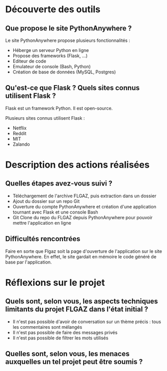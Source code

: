 # Découverte des outils

## Que propose le site PythonAnywhere ?

Le site PythonAnywhere propose plusieurs fonctionnalités :
* Héberge un serveur Python en ligne
* Propose des frameworks (Flask, ...)
* Editeur de code
* Emulateur de console (Bash, Python)
* Création de base de données (MySQL, Postgres)

## Qu'est-ce que Flask ? Quels sites connus utilisent Flask ?

Flask est un framework Python. Il est open-source.

Plusieurs sites connus utilisent Flask :
* Netflix
* Reddit
* MIT
* Zalando

# Description des actions réalisées

## Quelles étapes avez-vous suivi ?

* Téléchargement de l'archive FLGAZ, puis extraction dans un dossier
* Ajout du dossier sur un repo Git
* Ouverture du compte PythonAnywhere et création d'une application tournant avec Flask et une console Bash
* Git Clone du repo du FLGAZ depuis PythonAnywhere pour pouvoir mettre l'application en ligne

## Difficultés rencontrées

Faire en sorte que Flgaz soit la page d'ouverture de l'application sur le site PythonAnywhere. En effet, le site gardait en mémoire le code généré de base par l'application.

# Réflexions sur le projet

## Quels sont, selon vous, les aspects techniques limitants du projet FLGAZ dans l'état initial ?

* Il n'est pas possible d'avoir de conversation sur un thème précis : tous les commentaires sont mélangés
* Il n'est pas possible de faire des messages privés
* Il n'est pas possible de filtrer les mots utilisés

## Quelles sont, selon vous, les menaces auxquelles un tel projet peut être soumis ?